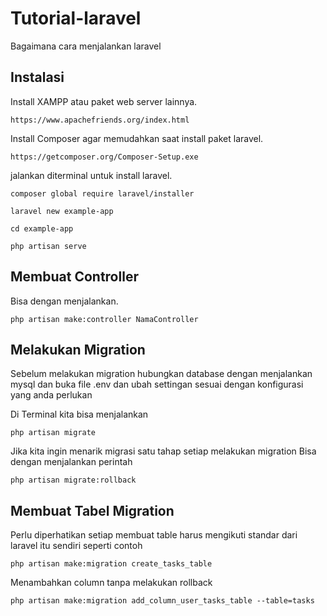 # Tutorial-laravel

Bagaimana cara menjalankan laravel

## Instalasi

Install XAMPP atau paket web server lainnya.

```
https://www.apachefriends.org/index.html
```

Install Composer agar memudahkan saat install paket laravel.

```
https://getcomposer.org/Composer-Setup.exe
```

jalankan diterminal untuk install laravel.

```
composer global require laravel/installer

laravel new example-app

cd example-app

php artisan serve
```

## Membuat Controller

Bisa dengan menjalankan.

```
php artisan make:controller NamaController
```

## Melakukan Migration

Sebelum melakukan migration hubungkan database dengan menjalankan mysql dan buka file .env dan ubah settingan sesuai dengan konfigurasi yang anda perlukan

Di Terminal kita bisa menjalankan

```
php artisan migrate
```

Jika kita ingin menarik migrasi satu tahap setiap melakukan migration
Bisa dengan menjalankan perintah

```
php artisan migrate:rollback
```

## Membuat Tabel Migration

Perlu diperhatikan setiap membuat table harus mengikuti standar dari laravel itu sendiri seperti contoh

```
php artisan make:migration create_tasks_table
```

Menambahkan column tanpa melakukan rollback

```
php artisan make:migration add_column_user_tasks_table --table=tasks
```
